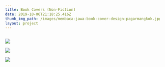```yaml
---
title: Book Covers (Non-Fiction)
date: 2019-10-06T21:18:25.416Z
thumb_img_path: /images/membaca-jawa-book-cover-design-pagarmangkok.jpg
layout: project
---
```

![]()

![](/images/elite-politik-di-tulungrejo-pare-pagarmangkok-book-cover-design.jpg)

![](/images/cerita-jawa-pagarmangkok-book-cover-design.jpg)

![](/images/distorsi-harmoni.jpg)
